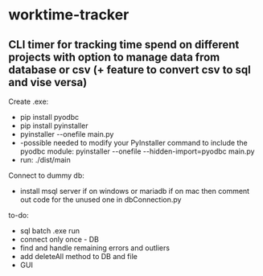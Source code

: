 # worktime-tracker

## CLI timer for tracking time spend on different projects with option to manage data from database or csv (+ feature to convert csv to sql and vise versa)

Create .exe:
 - pip install pyodbc
 - pip install pyinstaller
 - pyinstaller --onefile main.py
 - -possible needed to modify your PyInstaller command to include the pyodbc module: pyinstaller --onefile --hidden-import=pyodbc main.py
 - run: ./dist/main

Connect to dummy db:
 - install msql server if on windows or mariadb if on mac then comment out code for the unused one in dbConnection.py

to-do:
- sql batch .exe run
- connect only once - DB
- find and handle remaining errors and outliers
- add deleteAll method to DB and file
- GUI
